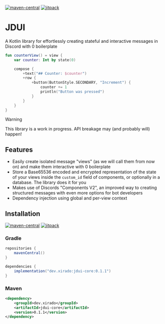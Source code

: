 [maven-central]: https://img.shields.io/maven-central/v/dev.xirado/jdui-core?color=blue
[jitpack]: https://img.shields.io/badge/Snapshots-JitPack-blue

[![maven-central][]](https://img.shields.io/maven-central/v/dev.xirado/jdui-core)
[![jitpack][]](https://jitpack.io/#dev.xirado/jdui-core)

# JDUI
A Kotlin library for effortlessly creating stateful and interactive messages in Discord with 0 boilerplate

```kt
fun counterView() = view {
    var counter: Int by state(0)

    compose {
        +text("## Counter: $counter")
        +row {
            +button(ButtonStyle.SECONDARY, "Increment") {
                counter += 1
                println("Button was pressed")
            }
        }
    }
}
```

> [!WARNING]  
> This library is a work in progress. API breakage may (and probably will) happen!

## Features
* Easily create isolated message "views" (as we will call them from now on) and make them interactive with 0 boilerplate
* Store a Base65536 encoded and encrypted representation of the state of your views inside the `custom_id` field of components, or optionally in a database. The library does it for you
* Makes use of Discords "Components V2", an improved way to creating structured messages with even more options for bot developers
* Dependency injection using global and per-view context

## Installation
[![maven-central][]](https://img.shields.io/maven-central/v/dev.xirado/jdui-core)
[![jitpack][]](https://jitpack.io/#dev.xirado/jdui-core)

### Gradle

```gradle
repositories {
    mavenCentral()
}

dependencies {
    implementation("dev.xirado:jdui-core:0.1.1")
}
```

### Maven

```xml
<dependency>
    <groupId>dev.xirado</groupId>
    <artifactId>jdui-core</artifactId>
    <version>0.1.1</version>
</dependency>
```
